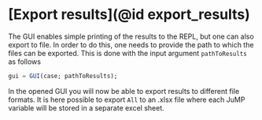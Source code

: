 # [Export results](@id export_results)

The GUI enables simple printing of the results to the REPL, but one can also export to file. In order to do this, one needs to provide the path to which the files can be exported. This is done with the input argument `pathToResults` as follows
```julia
gui = GUI(case; pathToResults);
```
In the opened GUI you will now be able to export results to different file formats. It is here possible to export `All` to an .xlsx file where each JuMP variable will be stored in a separate excel sheet.